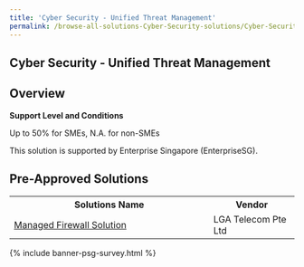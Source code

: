 ```yaml
---
title: 'Cyber Security - Unified Threat Management'
permalink: /browse-all-solutions-Cyber-Security-solutions/Cyber-Security---Unified-Threat-Management
---
```


## Cyber Security - Unified Threat Management
## Overview

**Support Level and Conditions**

Up to 50% for SMEs, N.A. for non-SMEs

This solution is supported by Enterprise Singapore (EnterpriseSG).

## Pre-Approved Solutions

<table>
<tr>
<th style='width: auto;'><b>Solutions Name</b></th>
<th style='width: 30%;'><b>Vendor</b></th>
</tr>
<tr>
<td><a href='/productivity-solutions-grant/solutionrepo/solution1884' target='_blank'>Managed Firewall Solution</a><br></td>
<td>LGA Telecom Pte Ltd</td>
</tr>
</table>

{% include banner-psg-survey.html %}
